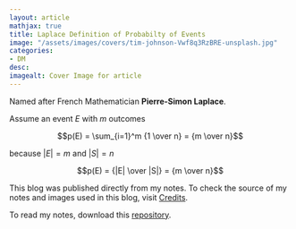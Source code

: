 ```yaml
---
layout: article
mathjax: true
title: Laplace Definition of Probabilty of Events
image: "/assets/images/covers/tim-johnson-Vwf8q3RzBRE-unsplash.jpg"
categories:
- DM
desc:   
imagealt: Cover Image for article
---
```


Named after French Mathematician <b>Pierre-Simon Laplace</b>.

Assume an event $E$ with $m$ outcomes
































































































































































































































































































































































































$$p(E) = \sum_{i=1}^m {1 \over n} = {m \over n}$$
































































































































































































































































































































































































because $|E| = m$ and $|S| = n$
































































































































































































































































































































































































$$p(E) = {|E| \over |S|} = {m \over n}$$

































































































































































































































































































































































































This blog was published directly from my notes.
To check the source of my notes and images used in this blog, visit <a href="/credits.html" target="_blank">Credits</a>.

To read my notes, download this <a href="https://github.com/bovem/CS" target="blank">repository</a>.